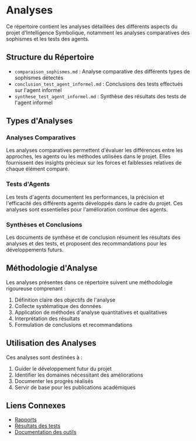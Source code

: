 # Analyses

Ce répertoire contient les analyses détaillées des différents aspects du projet d'Intelligence Symbolique, notamment les analyses comparatives des sophismes et les tests des agents.

## Structure du Répertoire

- `comparaison_sophismes.md` : Analyse comparative des différents types de sophismes détectés
- `conclusion_test_agent_informel.md` : Conclusions des tests effectués sur l'agent informel
- `synthese_test_agent_informel.md` : Synthèse des résultats des tests de l'agent informel

## Types d'Analyses

### Analyses Comparatives

Les analyses comparatives permettent d'évaluer les différences entre les approches, les agents ou les méthodes utilisées dans le projet. Elles fournissent des insights précieux sur les forces et faiblesses relatives de chaque élément comparé.

### Tests d'Agents

Les tests d'agents documentent les performances, la précision et l'efficacité des différents agents développés dans le cadre du projet. Ces analyses sont essentielles pour l'amélioration continue des agents.

### Synthèses et Conclusions

Les documents de synthèse et de conclusion résument les résultats des analyses et des tests, et proposent des recommandations pour les développements futurs.

## Méthodologie d'Analyse

Les analyses présentes dans ce répertoire suivent une méthodologie rigoureuse comprenant :

1. Définition claire des objectifs de l'analyse
2. Collecte systématique des données
3. Application de méthodes d'analyse quantitatives et qualitatives
4. Interprétation des résultats
5. Formulation de conclusions et recommandations

## Utilisation des Analyses

Ces analyses sont destinées à :

1. Guider le développement futur du projet
2. Identifier les domaines nécessitant des améliorations
3. Documenter les progrès réalisés
4. Servir de base pour les publications académiques

## Liens Connexes

- [Rapports](../reports/README.md)
- [Résultats des tests](../results/README.md)
- [Documentation des outils](../outils/README.md)